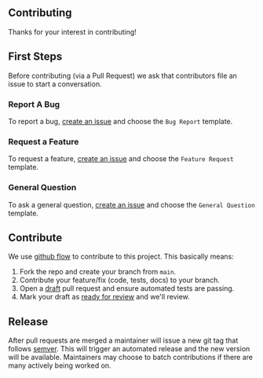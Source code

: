 Contributing
----

Thanks for your interest in contributing!

## First Steps

Before contributing (via a Pull Request) we ask that contributors file an issue to start a conversation.

### Report A Bug

To report a bug, [create an issue](https://github.com/DataDog/jsonapi/issues/new/choose) and choose the `Bug Report` template.

### Request a Feature

To request a feature, [create an issue](https://github.com/DataDog/jsonapi/issues/new/choose) and choose the `Feature Request` template.

### General Question

To ask a general question, [create an issue](https://github.com/DataDog/jsonapi/issues/new/choose) and choose the `General Question` template.

## Contribute

We use [github flow](https://docs.github.com/en/get-started/quickstart/github-flow) to contribute to this project. This basically means:

1. Fork the repo and create your branch from `main`.
2. Contribute your feature/fix (code, tests, docs) to your branch.
3. Open a [draft](https://docs.github.com/en/pull-requests/collaborating-with-pull-requests/proposing-changes-to-your-work-with-pull-requests/changing-the-stage-of-a-pull-request) pull request and ensure automated tests are passing.
4. Mark your draft as [ready for review](https://docs.github.com/en/pull-requests/collaborating-with-pull-requests/proposing-changes-to-your-work-with-pull-requests/changing-the-stage-of-a-pull-request) and we'll review.

## Release

After pull requests are merged a maintainer will issue a new git tag that follows [semver](https://semver.org/). This will trigger an automated release and the new version will be available. Maintainers may choose to batch contributions if there are many actively being worked on.
